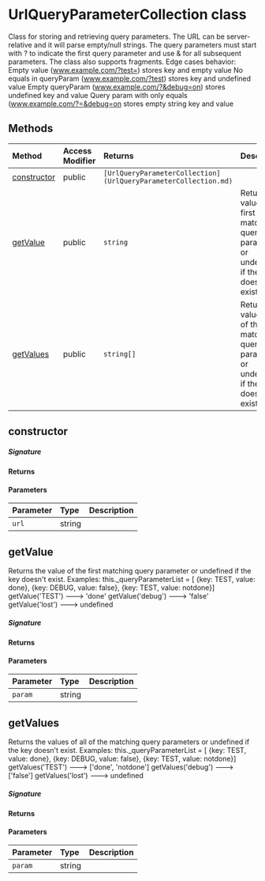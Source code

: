 # UrlQueryParameterCollection class

Class for storing and retrieving query parameters. 
The URL can be server-relative and it will parse empty/null strings. 
The query parameters must start with ? to indicate the first query parameter and 
use & for all subsequent parameters. The class also supports fragments. 
Edge cases behavior: 
Empty value (www.example.com/?test=) stores key and empty value 
No equals in queryParam (www.example.com/?test) stores key and undefined value 
Empty queryParam (www.example.com/?&debug=on) stores undefined key and value 
Query param with only equals (www.example.com/?=&debug=on stores empty string key and value





## Methods

| Method	   | Access Modifier | Returns	| Description|
|:-------------|:----|:-------|:-----------|
|[constructor](#constructor)     | public | `[UrlQueryParameterCollection](UrlQueryParameterCollection.md)` |  |
|[getValue](#getvalue)     | public | `string` | Returns the value of the first matching query parameter or undefined if the key doesn't exist |
|[getValues](#getvalues)     | public | `string[]` | Returns the values of all of the matching query parameters or undefined if the key doesn't exist |




## constructor



##### Signature

#### Returns

#### Parameters


| Parameter	   | Type    | Description |
|:-------------|:---------------|:------------|
| `url`    | string |  |


## getValue

Returns the value of the first matching query parameter or undefined if the key doesn't exist. 
Examples: this._queryParameterList = [ 
{key: TEST, value: done}, 
{key: DEBUG, value: false}, 
{key: TEST, value: notdone}] 
getValue('TEST') ---> 'done' 
getValue('debug') ---> 'false' 
getValue('lost') ---> undefined

##### Signature

#### Returns

#### Parameters


| Parameter	   | Type    | Description |
|:-------------|:---------------|:------------|
| `param`    | string |  |


## getValues

Returns the values of all of the matching query parameters or undefined if the key doesn't exist. 
Examples: this._queryParameterList = [ 
{key: TEST, value: done}, 
{key: DEBUG, value: false}, 
{key: TEST, value: notdone}] 
getValues('TEST') ---> ['done', 'notdone'] 
getValues('debug') ---> ['false'] 
getValues('lost') ---> undefined

##### Signature

#### Returns

#### Parameters


| Parameter	   | Type    | Description |
|:-------------|:---------------|:------------|
| `param`    | string |  |

